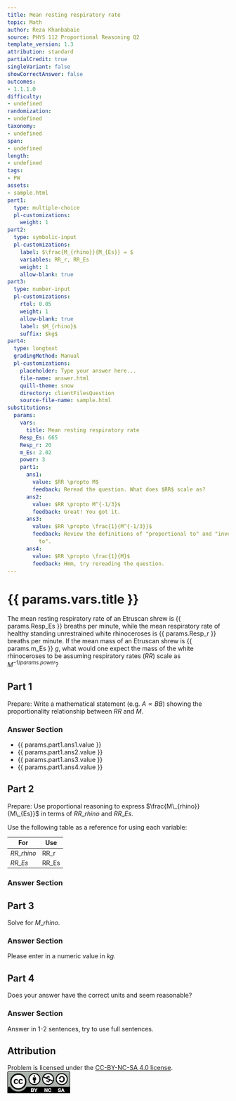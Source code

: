 ```yaml
---
title: Mean resting respiratory rate
topic: Math
author: Reza Khanbabaie
source: PHYS 112 Proportional Reasoning Q2
template_version: 1.3
attribution: standard
partialCredit: true
singleVariant: false
showCorrectAnswer: false
outcomes:
- 1.1.1.0
difficulty:
- undefined
randomization:
- undefined
taxonomy:
- undefined
span:
- undefined
length:
- undefined
tags:
- PW
assets:
- sample.html
part1:
  type: multiple-choice
  pl-customizations:
    weight: 1
part2:
  type: symbolic-input
  pl-customizations:
    label: $\frac{M_{rhino}}{M_{Es}} = $
    variables: RR_r, RR_Es
    weight: 1
    allow-blank: true
part3:
  type: number-input
  pl-customizations:
    rtol: 0.05
    weight: 1
    allow-blank: true
    label: $M_{rhino}$
    suffix: $kg$
part4:
  type: longtext
  gradingMethod: Manual
  pl-customizations:
    placeholder: Type your answer here...
    file-name: answer.html
    quill-theme: snow
    directory: clientFilesQuestion
    source-file-name: sample.html
substitutions:
  params:
    vars:
      title: Mean resting respiratory rate
    Resp_Es: 665
    Resp_r: 20
    m_Es: 2.02
    power: 3
    part1:
      ans1:
        value: $RR \propto M$
        feedback: Reread the question. What does $RR$ scale as?
      ans2:
        value: $RR \propto M^{-1/3}$
        feedback: Great! You got it.
      ans3:
        value: $RR \propto \frac{1}{M^{-1/3}}$
        feedback: Review the definitions of "proportional to" and "inversely proportional
          to".
      ans4:
        value: $RR \propto \frac{1}{M}$
        feedback: Hmm, try rereading the question.
---
```

# {{ params.vars.title }}
The mean resting respiratory rate of an Etruscan shrew is {{ params.Resp_Es }} breaths per minute, while the mean respiratory rate of healthy standing unrestrained white rhinoceroses is {{ params.Resp_r }} breaths per minute. If the mean mass of an Etruscan shrew is {{ params.m_Es }} $g$, what would one expect the mass of the white rhinoceroses to be assuming respiratory rates ($RR$) scale as $M^{-1/ {{ params.power }} }$?

## Part 1

Prepare: Write a mathematical statement (e.g. $A \propto BB$) showing the proportionality relationship between *RR* and *M*.

### Answer Section

- {{ params.part1.ans1.value }}
- {{ params.part1.ans2.value }}
- {{ params.part1.ans3.value }}
- {{ params.part1.ans4.value }}

## Part 2

Prepare: Use proportional reasoning to express $\frac{M\_{rhino}}{M\_{Es}}$ in terms of $RR\_{rhino}$ and $RR\_{Es}$.

Use the following table as a reference for using each variable:

| For  | Use   |
|----------|-------|
| $RR\_{rhino}$  | RR_r  |
| $RR\_{Es}$  |RR_Es  |

### Answer Section

## Part 3

Solve for $M\_{rhino}$.

### Answer Section

Please enter in a numeric value in $kg$.

## Part 4

Does your answer have the correct units and seem reasonable?

### Answer Section

Answer in 1-2 sentences, try to use full sentences.

## Attribution

Problem is licensed under the [CC-BY-NC-SA 4.0 license](https://creativecommons.org/licenses/by-nc-sa/4.0/).<br> ![The Creative Commons 4.0 license requiring attribution-BY, non-commercial-NC, and share-alike-SA license.](https://raw.githubusercontent.com/firasm/bits/master/by-nc-sa.png)
